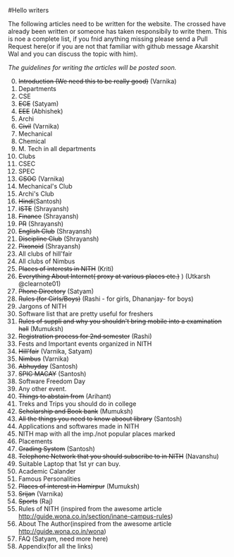 #Hello writers

The following articles need to be written for the website. The crossed have already been written or someone has taken responsibily to write them.
This is noe a complete list, if you fnid anything missing please send a Pull Request here(or if you are not that familiar with github message Akarshit Wal and you can discuss the topic with him).

_The guidelines for writing the articles will be posted soon._

0. ~~Introduction (We need this to be really good)~~ (Varnika)
1. Departments
  1. CSE
  2. ~~ECE~~ (Satyam)
  3. ~~EEE~~ (Abhishek)
  4. Archi
  5. ~~Civil~~ (Varnika)
  6. Mechanical
  7. Chemical
  8. M. Tech in all departments
2. Clubs
  1. CSEC
  2. SPEC
  3. ~~CSOC~~ (Varnika)
  4. Mechanical's Club
  5. Archi's Club
  6. ~~Hindi~~(Santosh)
  7. ~~ISTE~~ (Shrayansh)
  8. ~~Finance~~ (Shrayansh)
  9. ~~PR~~ (Shrayansh)
  10. ~~English Club~~ (Shrayansh)
  11. ~~Discipline Club~~ (Shrayansh)
  12. ~~Pixonoid~~ (Shrayansh)
  13. All clubs of hill'fair
  14. All clubs of Nimbus
3. ~~Places of interests in NITH~~ (Kriti)
4. ~~Everything About Internet( proxy at various places etc.)~~ ) (Utkarsh @clearnote01)
5. ~~Phone Directory~~ (Satyam)
6. ~~Rules (for Girls/Boys)~~ (Rashi - for girls, Dhananjay- for boys)
7. Jargons of NITH
8. Software list that are pretty useful for freshers
9. ~~Rules of suppli and why you shouldn't bring mobile into a examination hall~~ (Mumuksh)
10. ~~Registration process for 2nd semester~~ (Rashi)
11. Fests and Important events organized in NITH
  1. ~~Hill'fair~~ (Varnika, Satyam)
  2. ~~Nimbus~~ (Varnika)
  3. ~~Abhuyday~~ (Santosh)
  4. ~~SPIC MACAY~~ (Santosh)
  5. Software Freedom Day
  6. Any other event.
12. ~~Things to abstain from~~ (Arihant)
13. Treks and Trips you should do in college
14. ~~Scholarship and Book bank~~ (Mumuksh)
15. ~~All the things you need to know aboout library~~ (Santosh)
16. Applications and  softwares made in NITH
17. NITH map with all the imp./not popular places marked
18. Placements
19. ~~Grading System~~ (Santosh)
20. ~~Telephone Network that you should subscribe to in NITH~~ (Navanshu)
21. Suitable Laptop that 1st yr can buy.
22. Academic Calander
23. Famous Personalities
24. ~~Places of interest in Hamirpur~~ (Mumuksh)
25. ~~Srijan~~ (Varnika)
26. ~~Sports~~ (Raj)
27. Rules of NITH (inspired from the awesome article http://guide.wona.co.in/section/inane-campus-rules)
28. About The Author(inspired from the awesome article http://guide.wona.co.in/wona)
29. FAQ (Satyam, need more here)
30. Appendix(for all the links)
